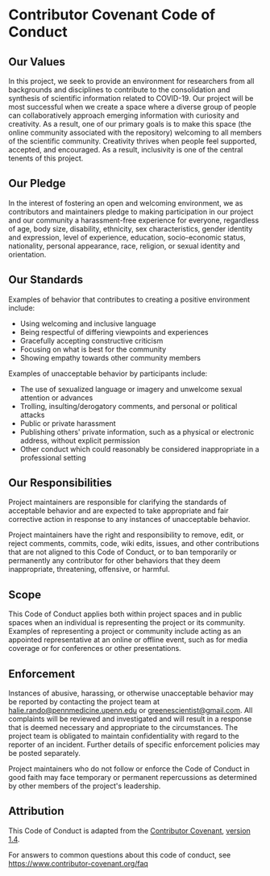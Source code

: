 # Contributor Covenant Code of Conduct

## Our Values

In this project, we seek to provide an environment for researchers from all backgrounds and disciplines to contribute to the consolidation and synthesis of scientific information related to COVID-19.
Our project will be most successful when we create a space where a diverse group of people can collaboratively approach emerging information with curiosity and creativity.
As a result, one of our primary goals is to make this space (the online community associated with the repository) welcoming to all members of the scientific community.
Creativity thrives when people feel supported, accepted, and encouraged.
As a result, inclusivity is one of the central tenents of this project.

## Our Pledge

In the interest of fostering an open and welcoming environment, we as contributors and maintainers pledge to making participation in our project and our community a harassment-free experience for everyone, regardless of age, body size, disability, ethnicity, sex characteristics, gender identity and expression, level of experience, education, socio-economic status, nationality, personal appearance, race, religion, or sexual identity and orientation.

## Our Standards

Examples of behavior that contributes to creating a positive environment include:

* Using welcoming and inclusive language
* Being respectful of differing viewpoints and experiences
* Gracefully accepting constructive criticism
* Focusing on what is best for the community
* Showing empathy towards other community members

Examples of unacceptable behavior by participants include:

* The use of sexualized language or imagery and unwelcome sexual attention or advances
* Trolling, insulting/derogatory comments, and personal or political attacks
* Public or private harassment
* Publishing others' private information, such as a physical or electronic address, without explicit permission
* Other conduct which could reasonably be considered inappropriate in a professional setting

## Our Responsibilities

Project maintainers are responsible for clarifying the standards of acceptable behavior and are expected to take appropriate and fair corrective action in response to any instances of unacceptable behavior.

Project maintainers have the right and responsibility to remove, edit, or reject comments, commits, code, wiki edits, issues, and other contributions that are not aligned to this Code of Conduct, or to ban temporarily or permanently any contributor for other behaviors that they deem inappropriate, threatening, offensive, or harmful.

## Scope

This Code of Conduct applies both within project spaces and in public spaces when an individual is representing the project or its community. Examples of representing a project or community include acting as an appointed representative at an online or offline event, such as for media coverage or for conferences or other presentations.

## Enforcement

Instances of abusive, harassing, or otherwise unacceptable behavior may be reported by contacting the project team at halie.rando@pennmedicine.upenn.edu or greenescientist@gmail.com. 
All complaints will be reviewed and investigated and will result in a response that is deemed necessary and appropriate to the circumstances. 
The project team is obligated to maintain confidentiality with regard to the reporter of an incident. 
Further details of specific enforcement policies may be posted separately.

Project maintainers who do not follow or enforce the Code of Conduct in good faith may face temporary or permanent repercussions as determined by other members of the project's leadership.

## Attribution

This Code of Conduct is adapted from the [Contributor Covenant](https://www.contributor-covenant.org), [version 1.4](https://www.contributor-covenant.org/version/1/4/code-of-conduct.html).

For answers to common questions about this code of conduct, see https://www.contributor-covenant.org/faq
